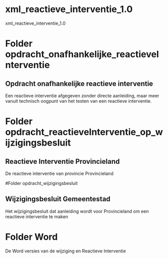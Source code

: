 # xml_reactieve_interventie_1.0
xml_reactieve_interventie_1.0

# Folder opdracht_onafhankelijke_reactieveInterventie
## Opdracht onafhankelijke reactieve interventie
Een reactieve interventie afgegeven zonder directe aanleiding, maar meer vanuit technisch oogpunt van het testen van een reactieve interventie.

# Folder opdracht_reactieveInterventie_op_wijzigingsbesluit
## Reactieve Interventie Provincieland
De reactieve interventie van provincie Provincieland

#Folder opdracht_wijzigingsbesluit
## Wijzigingsbesluit Gemeentestad
Het wijzigingsbesluit dat aanleiding wordt voor Provincieland om een reactieve interventie te maken

# Folder Word
De Word versies van de wijziging en Reactieve Interventie